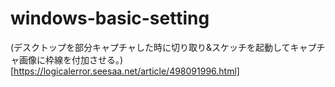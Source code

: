 # windows-basic-setting

(デスクトップを部分キャプチャした時に切り取り&スケッチを起動してキャプチャ画像に枠線を付加させる。)[https://logicalerror.seesaa.net/article/498091996.html]
